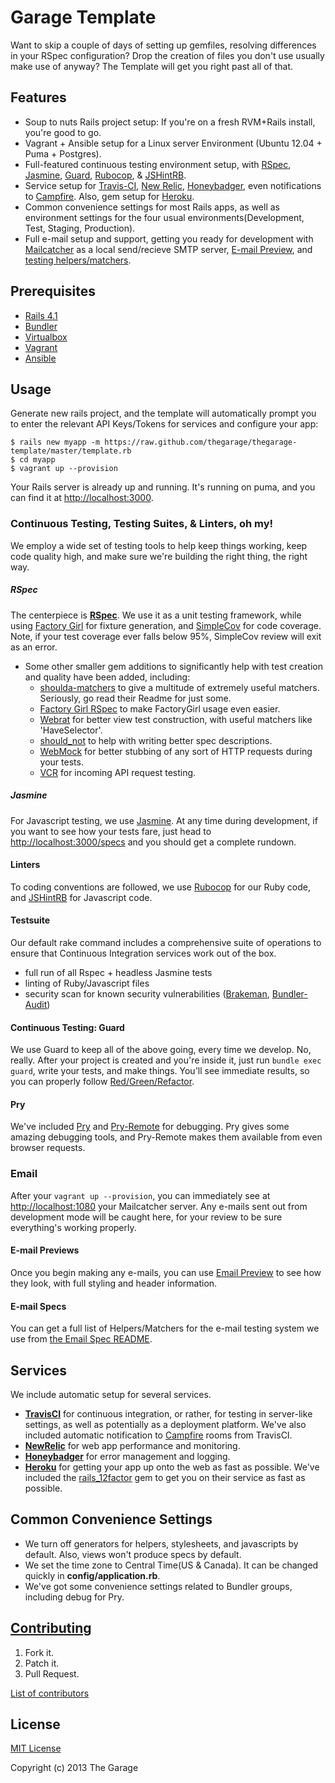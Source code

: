 Garage Template
==============
Want to skip a couple of days of setting up gemfiles, resolving differences in your RSpec configuration? Drop the creation of files you don't use usually make use of anyway? The Template will get you right past all of that.

Features
--------
* Soup to nuts Rails project setup: If you're on a fresh RVM+Rails install, you're good to go.
* Vagrant + Ansible setup for a Linux server Environment (Ubuntu 12.04 + Puma + Postgres).
* Full-featured continuous testing environment setup, with [RSpec](https://github.com/rspec/rspec-rails), [Jasmine](https://github.com/searls/jasmine-rails), [Guard](https://github.com/guard/guard), [Rubocop](https://github.com/bbatsov/rubocop), & [JSHintRB](https://github.com/stereobooster/jshintrb).
* Service setup for [Travis-CI](https://travis-ci.org/), [New Relic](http://newrelic.com/), [Honeybadger](https://www.honeybadger.io/), even notifications to [Campfire](https://campfirenow.com/). Also, gem setup for [Heroku](https://www.heroku.com/).
* Common convenience settings for most Rails apps, as well as environment settings for the four usual environments(Development, Test, Staging, Production).
* Full e-mail setup and support, getting you ready for development with [Mailcatcher](https://github.com/sj26/mailcatcher) as a local send/recieve SMTP server, [E-mail Preview](https://github.com/wireframe/email_preview), and [testing helpers/matchers](https://github.com/bmabey/email-spec).

Prerequisites
-------------
* [Rails 4.1](https://github.com/rails/rails)
* [Bundler](http://bundler.io/)
* [Virtualbox](https://www.virtualbox.org)
* [Vagrant](http://www.vagrantup.com/)
* [Ansible](http://www.ansible.com/)

Usage
-----

Generate new rails project, and the template will automatically prompt you
to enter the relevant API Keys/Tokens for services and configure your app:

```
$ rails new myapp -m https://raw.github.com/thegarage/thegarage-template/master/template.rb
$ cd myapp
$ vagrant up --provision
```

Your Rails server is already up and running. It's running on puma, and you can find it at [http://localhost:3000](http://localhost:3000).

### Continuous Testing, Testing Suites, & Linters, oh my!
We employ a wide set of testing tools to help keep things working, keep code quality high, and make sure we're building the right thing, the right way.

##### RSpec
The centerpiece is [**RSpec**](https://github.com/rspec/rspec-rails). We use it as a unit testing framework, while using [Factory Girl](https://github.com/thoughtbot/factory_girl_rails) for fixture generation, and [SimpleCov](https://github.com/colszowka/simplecov) for code coverage. Note, if your test coverage ever falls below 95%, SimpleCov review will exit as an error.

* Some other smaller gem additions to significantly help with test creation and quality have been added, including:
  * [shoulda-matchers](https://github.com/thoughtbot/shoulda-matchers) to give a multitude of extremely useful matchers. Seriously, go read their Readme for just some.
  * [Factory Girl RSpec](https://github.com/wireframe/factory_girl_rspec) to make FactoryGirl usage even easier.
  * [Webrat](https://github.com/brynary/webrat) for better view test construction, with useful matchers like 'HaveSelector'.
  * [should_not](https://github.com/should-not/should_not) to help with writing better spec descriptions.
  * [WebMock](https://github.com/bblimke/webmock) for better stubbing of any sort of HTTP requests during your tests.
  * [VCR](https://github.com/vcr/vcr) for incoming API request testing.

##### Jasmine
For Javascript testing, we use [Jasmine](https://github.com/searls/jasmine-rails). At any time during development, if you want to see how your tests fare, just head to [http://localhost:3000/specs](http://localhost:3000/specs) and you should get a complete rundown.

#### Linters
To coding conventions are followed, we use [Rubocop](https://github.com/bbatsov/rubocop) for our Ruby code,
and [JSHintRB](https://github.com/stereobooster/jshintrb) for Javascript code.

#### Testsuite

Our default rake command includes a comprehensive suite of operations to ensure that Continuous Integration services work out of the box.
* full run of all Rspec + headless Jasmine tests
* linting of Ruby/Javascript files
* security scan for known security vulnerabilities ([Brakeman](http://brakemanscanner.org/), [Bundler-Audit](https://github.com/rubysec/bundler-audit))

#### Continuous Testing: Guard
We use Guard to keep all of the above going, every time we develop. No, really. After your project is created and you're inside it, just run `bundle exec guard`, write your tests, and make things. You'll see immediate results, so you can properly follow [Red/Green/Refactor](http://en.wikipedia.org/wiki/Test-driven_development#Development_style).

#### Pry
We've included [Pry](http://pryrepl.org/) and [Pry-Remote](https://github.com/Mon-Ouie/pry-remote) for debugging. Pry gives some amazing debugging tools, and Pry-Remote makes them available from even browser requests.

### Email
After your `vagrant up --provision`, you can immediately see at [http://localhost:1080](http://localhost:1080) your Mailcatcher server. Any e-mails sent out from development mode will be caught here, for your review to be sure everything's working properly.

#### E-mail Previews
Once you begin making any e-mails, you can use [Email Preview](https://github.com/wireframe/email_preview#usage) to see how they look, with full styling and header information.

#### E-mail Specs
You can get a full list of Helpers/Matchers for the e-mail testing system we use from [the Email Spec README](https://github.com/bmabey/email-spec#rspec-1).

Services
--------
We include automatic setup for several services.

* [**TravisCI**](https://travis-ci.com/) for continuous integration, or rather, for testing in server-like settings, as well as potentially as a deployment platform. We've also included automatic notification to [Campfire](https://campfirenow.com/) rooms from TravisCI.
* [**NewRelic**](http://www.newrelic.com/) for web app performance and monitoring.
* [**Honeybadger**](http://honeybadger.io/) for error management and logging.
* [**Heroku**](https://www.heroku.com/) for getting your app up onto the web as fast as possible. We've included the [rails_12factor](https://github.com/heroku/rails_12factor) gem to get you on their service as fast as possible.

Common Convenience Settings
---------------------------
* We turn off generators for helpers, stylesheets, and javascripts by default. Also, views won't produce specs by default.
* We set the time zone to Central Time(US & Canada). It can be changed quickly in **config/application.rb**.
* We've got some convenience settings related to Bundler groups, including debug for Pry.


[Contributing](CONTRIBUTING.md)
------------
1. Fork it.
2. Patch it.
3. Pull Request.

[List of contributors](CONTRIBUTORS.TXT)

License
-------
[MIT License](LICENSE)

Copyright (c) 2013 The Garage
